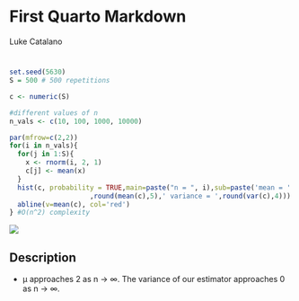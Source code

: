 # First Quarto Markdown
Luke Catalano

# 

``` r
set.seed(5630)
S = 500 # 500 repetitions

c <- numeric(S)

#different values of n
n_vals <- c(10, 100, 1000, 10000)

par(mfrow=c(2,2))
for(i in n_vals){
  for(j in 1:S){
    x <- rnorm(i, 2, 1) 
    c[j] <- mean(x)
  }
  hist(c, probability = TRUE,main=paste("n = ", i),sub=paste('mean = '
                    ,round(mean(c),5),' variance = ',round(var(c),4)))
  abline(v=mean(c), col='red')
} #O(n^2) complexity
```

![](stat155.markdown_strict_files/figure-markdown_strict/unnamed-chunk-1-1.png)

## Description

-   μ approaches 2 as n -\> ∞. The variance of our estimator approaches
    0 as n -\> ∞.
